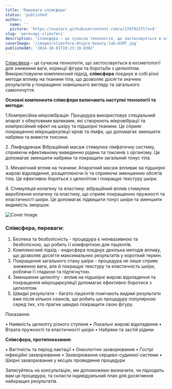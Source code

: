 ```yaml
---
title: 'Переваги слімсфери'
status: 'published'
author:
  name: ''
  picture: 'https://avatars.githubusercontent.com/u/174791371?v=4'
slug: 'perevagi-slimsferi'
description: 'Слімсфера – це сучасна технологія, що застосовується в косметології для зниження ваги, корекції фігури та боротьби з целюлітом'
coverImage: '/images/slimsfera-dnipro-beauty-lab-A1MT.jpg'
publishedAt: '2024-10-01T19:23:19.838Z'
---
```


[Слімсфера](https://cosmetcab.dp.ua/services/Slimsfera-v-Dnipri) – це сучасна технологія, що застосовується в косметології для зниження ваги, корекції фігури та боротьби з целюлітом. Використовуючи комплексний підхід, **слімсфера** поєднує в собі різні методи впливу на тканини тіла, що дозволяє досягти значних результатів у покращенні зовнішнього вигляду та загального самопочуття.

**Основні компоненти слімсфери включають наступні технології та методи:**

1.Компресійна мікровібрація: Процедура використовує спеціальний апарат з обертовими валиками, які створюють мікровібрації та компресійний ефект на шкіру та підшкірні тканини. Це сприяє покращенню мікроциркуляції крові та лімфи, що допомагає зменшити набряки та вивести токсини.

2\. Лімфодренаж Вібраційний масаж стимулює лімфатичну систему, сприяючи ефективному виведенню рідини та токсинів з організму. Це допомагає зменшити набряки та покращити загальний тонус тіла.

3\. Механічний вплив на тканини: Апаратний масаж впливає на підшкірні жирові відкладення, розщеплюючи їх та сприяючи зменшенню обсягів тіла. Це ефективно бореться з целюлітом і покращує текстуру шкіри.

4\. Стимуляція колагену та еластину: вібраційний вплив стимулює вироблення колагену та еластину, що сприяє покращенню пружності та еластичності шкіри. Це допомагає підвищити тонус шкіри та зменшити видимість зморшок.

![Cover Image](https://cosmetcab.dp.ua/api/outstatic/images/slimsfera-dnipro-beauty-lab-A1MT.jpg)

### Слімсфера, переваги:

1. Безпека та безболісність - процедура є неінвазивною та безболісною, що робить її комфортною для пацієнтів.
2. Комплексний підхід - ендосфера поєднує декілька методів впливу, що дозволяє досягти максимальних результатів у короткий термін.
3. Покращення загального стану шкіри - процедура не лише сприяє зниженню ваги, але й покращує текстуру та еластичність шкіри, роблячи її гладкою та підтягнутою.
4. Зменшення целюліту - вплив на підшкірні жирові відкладення та покращення мікроциркуляції допомагає ефективно боротися з целюлітом.
5. Швидкі результати - багато пацієнтів помічають видимі результати вже після кількох сеансів, що робить цю процедуру популярною серед тих, хто прагне швидко покращити свою фігуру.

Показання:

• Наявність целюліту різного ступеня • Локальні жирові відкладення • Втрата пружності та еластичності шкіри • Набряки та застій рідини

**Слімсфера, протипоказання:**

• Вагітність та період лактації • Онкологічні захворювання • Гострі інфекційні захворювання • Захворювання серцево-судинної системи • Шкірні захворювання у місцях проведення процедури

Записуйтесь на консультацію, ми допоможемо визначити, чи підходить вам ця процедура, та скласти індивідуальний план для досягнення найкращих результатів.